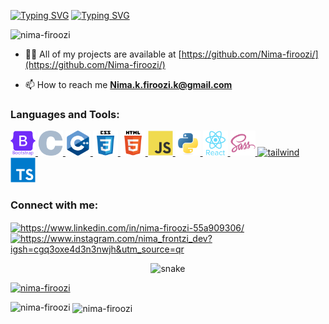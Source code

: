 [![Typing SVG](https://readme-typing-svg.demolab.com?font=Fira+Code&weight=500&size=32&pause=1000&color=127B0D&center=true&vCenter=true&width=1000&lines=🟢🟢🟢welcome+to+my+GitHub+profile🟢🟢🟢)](https://git.io/typing-svg)
[![Typing SVG](https://readme-typing-svg.demolab.com?font=Fira+Code&size=22&duration=4000&pause=1000&color=127B0D&center=true&vCenter=true&multiline=true&width=635&height=100&lines=👋++Hello!+I'm+Nima+Firoozi+;A+passionate+Front-End+developer)](https://git.io/typing-svg)

<p align="left"> <img src="https://komarev.com/ghpvc/?username=nima-firoozi&label=Profile%20views&color=0e75b6&style=flat" alt="nima-firoozi" /> </p>

- 👨‍💻 All of my projects are available at [https://github.com/Nima-firoozi/](https://github.com/Nima-firoozi/)

- 📫 How to reach me **Nima.k.firoozi.k@gmail.com**


<h3 align="left">Languages and Tools:</h3>
<p align="left"> <a href="https://getbootstrap.com" target="_blank" rel="noreferrer"> <img src="https://raw.githubusercontent.com/devicons/devicon/master/icons/bootstrap/bootstrap-plain-wordmark.svg" alt="bootstrap" width="40" height="40"/> </a> <a href="https://www.cprogramming.com/" target="_blank" rel="noreferrer"> <img src="https://raw.githubusercontent.com/devicons/devicon/master/icons/c/c-original.svg" alt="c" width="40" height="40"/> </a> <a href="https://www.w3schools.com/cpp/" target="_blank" rel="noreferrer"> <img src="https://raw.githubusercontent.com/devicons/devicon/master/icons/cplusplus/cplusplus-original.svg" alt="cplusplus" width="40" height="40"/> </a> <a href="https://www.w3schools.com/css/" target="_blank" rel="noreferrer"> <img src="https://raw.githubusercontent.com/devicons/devicon/master/icons/css3/css3-original-wordmark.svg" alt="css3" width="40" height="40"/> </a> <a href="https://www.w3.org/html/" target="_blank" rel="noreferrer"> <img src="https://raw.githubusercontent.com/devicons/devicon/master/icons/html5/html5-original-wordmark.svg" alt="html5" width="40" height="40"/> </a> <a href="https://developer.mozilla.org/en-US/docs/Web/JavaScript" target="_blank" rel="noreferrer"> <img src="https://raw.githubusercontent.com/devicons/devicon/master/icons/javascript/javascript-original.svg" alt="javascript" width="40" height="40"/> </a> <a href="https://www.python.org" target="_blank" rel="noreferrer"> <img src="https://raw.githubusercontent.com/devicons/devicon/master/icons/python/python-original.svg" alt="python" width="40" height="40"/> </a> <a href="https://reactjs.org/" target="_blank" rel="noreferrer"> <img src="https://raw.githubusercontent.com/devicons/devicon/master/icons/react/react-original-wordmark.svg" alt="react" width="40" height="40"/> </a> <a href="https://sass-lang.com" target="_blank" rel="noreferrer"> <img src="https://raw.githubusercontent.com/devicons/devicon/master/icons/sass/sass-original.svg" alt="sass" width="40" height="40"/> </a> <a href="https://tailwindcss.com/" target="_blank" rel="noreferrer"> <img src="https://www.vectorlogo.zone/logos/tailwindcss/tailwindcss-icon.svg" alt="tailwind" width="40" height="40"/> </a> <a href="https://www.typescriptlang.org/" target="_blank" rel="noreferrer"> <img src="https://raw.githubusercontent.com/devicons/devicon/master/icons/typescript/typescript-original.svg" alt="typescript" width="40" height="40"/> </a> </p>

<h3 align="left">Connect with me:</h3>
<p align="left">
<a href="https://linkedin.com/in/https://www.linkedin.com/in/nima-firoozi-55a909306/" target="blank"><img align="center" src="https://raw.githubusercontent.com/rahuldkjain/github-profile-readme-generator/master/src/images/icons/Social/linked-in-alt.svg" alt="https://www.linkedin.com/in/nima-firoozi-55a909306/" height="30" width="40" /></a>
<a href="https://instagram.com/https://www.instagram.com/nima_frontzi_dev?igsh=cgq3oxe4d3n3nwjh&utm_source=qr" target="blank"><img align="center" src="https://raw.githubusercontent.com/rahuldkjain/github-profile-readme-generator/master/src/images/icons/Social/instagram.svg" alt="https://www.instagram.com/nima_frontzi_dev?igsh=cgq3oxe4d3n3nwjh&utm_source=qr" height="30" width="40" /></a>
</p>
<div align="center">
  <img  src="https://github.com/Nima-firoozi/contribution-cal-snake/blob/master/animation/snake.gif"
       alt="snake" />
</div>

<p align="left"> <a href="https://github.com/ryo-ma/github-profile-trophy"><img src="https://github-profile-trophy.vercel.app/?username=nima-firoozi" alt="nima-firoozi" /></a> </p>

<p><img align="left" src="https://github-readme-stats.vercel.app/api/top-langs?username=nima-firoozi&show_icons=true&locale=en&layout=compact" alt="nima-firoozi" /></p>

<p>&nbsp;<img align="center" src="https://github-readme-stats.vercel.app/api?username=nima-firoozi&show_icons=true&locale=en" alt="nima-firoozi" /></p>
